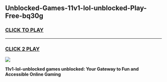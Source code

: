
## Unblocked-Games-11v1-lol-unblocked-Play-Free-bq30g
<h3>
<a href="https://premium76.site?title=11v1-lol-unblocked&ref=21A">CLICK TO PLAY</a></h3>
<hr>

<h3>
<a href="https://premium76.site?title=11v1-lol-unblocked&ref=21A">CLICK 2 PLAY</a>
  
</h3>

<a href="https://premium76.site?title=11v1-lol-unblocked&ref=21A"><img src="https://clearcache.store/games.png"></a>


**11v1-lol-unblocked games unblocked: Your Gateway to Fun and Accessible Online Gaming**

